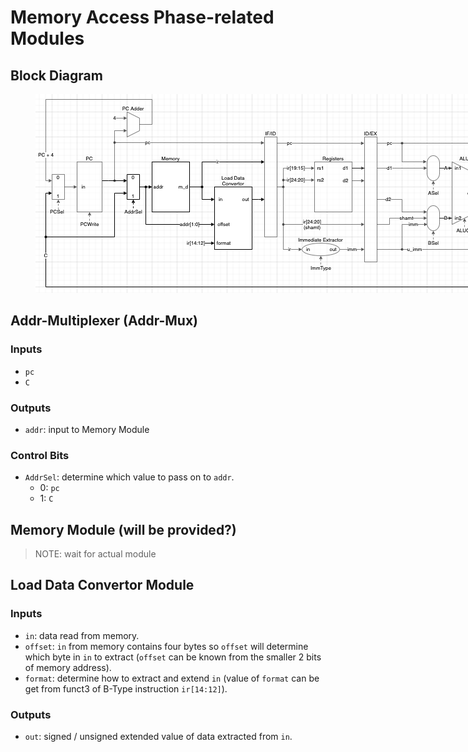 # Memory Access Phase-related Modules

## Block Diagram

<figure>
    <img src='../assets/mem_phase.png' style='max-width: 100vw; max-height: 30vh;'/>
    <figcaption></figcaption>
</figure>

## Addr-Multiplexer (Addr-Mux)
### Inputs
- `pc`
- `C`
  
### Outputs
- `addr`: input to Memory Module

### Control Bits
- `AddrSel`: determine which value to pass on to `addr`.
  - 0: `pc`
  - 1: `C`

## Memory Module (will be provided?)
> NOTE: wait for actual module

## Load Data Convertor Module
### Inputs
- `in`: data read from memory.
- `offset`: `in` from memory contains four bytes so `offset` will determine which byte in `in` to extract (`offset` can be known from the smaller 2 bits of memory address).
- `format`: determine how to extract and extend `in` (value of `format` can be get from funct3 of B-Type instruction `ir[14:12]`).

### Outputs
- `out`: signed / unsigned extended value of data extracted from `in`.
